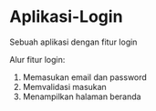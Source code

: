 # Aplikasi-Login
Sebuah aplikasi dengan fitur login

Alur fitur login:
1. Memasukan email dan password
2. Memvalidasi masukan
3. Menampilkan halaman beranda
